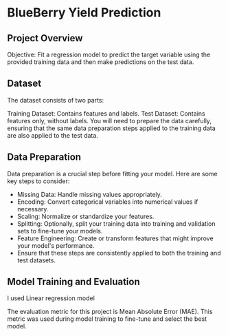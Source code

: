 # BlueBerry Yield Prediction

## Project Overview
Objective: Fit a regression model to predict the target variable using the provided training data and then make predictions on the test data.

## Dataset
The dataset consists of two parts:

Training Dataset: Contains features and labels.
Test Dataset: Contains features only, without labels.
You will need to prepare the data carefully, ensuring that the same data preparation steps applied to the training data are also applied to the test data.

## Data Preparation
Data preparation is a crucial step before fitting your model. Here are some key steps to consider:

- Missing Data: Handle missing values appropriately.
- Encoding: Convert categorical variables into numerical values if necessary.
- Scaling: Normalize or standardize your features.
- Splitting: Optionally, split your training data into training and validation sets to fine-tune your models.
- Feature Engineering: Create or transform features that might improve your model's performance.
- Ensure that these steps are consistently applied to both the training and test datasets.

## Model Training and Evaluation
I used Linear regression model

The evaluation metric for this project is Mean Absolute Error (MAE). This metric was used during model training to fine-tune and select the best model.

